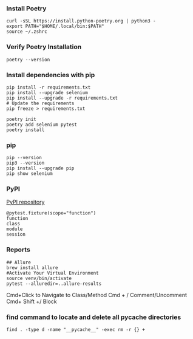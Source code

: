 ### Install Poetry
    curl -sSL https://install.python-poetry.org | python3 -
    export PATH="$HOME/.local/bin:$PATH"
    source ~/.zshrc

### Verify Poetry Installation
    poetry --version

### Install dependencies with pip
    pip install -r requirements.txt
    pip install --upgrade selenium
    pip install --upgrade -r requirements.txt
    # Update the requirements
    pip freeze > requirements.txt

    poetry init
    poetry add selenium pytest
    poetry install

### pip
    pip --version
    pip3 --version
    pip install --upgrade pip
    pip show selenium

### PyPI
[PyPI repository](https://pypi.org/)

    @pytest.fixture(scope="function")
    function
    class
    module
    session

### Reports
    ## Allure
    brew install allure
    #Activate Your Virtual Environment 
    source venv/bin/activate
    pytest --alluredir=..allure-results

Cmd+Click to Navigate to Class/Method
Cmd + / Comment/Uncomment
Cmd+ Shift +/ Block
### find command to locate and delete all __pycache__ directories
    find . -type d -name "__pycache__" -exec rm -r {} +

